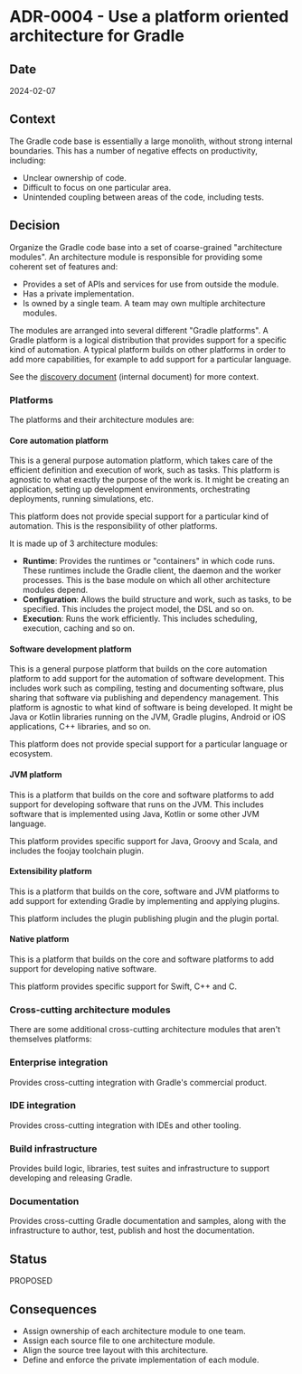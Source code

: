 # ADR-0004 - Use a platform oriented architecture for Gradle

## Date

2024-02-07

## Context

The Gradle code base is essentially a large monolith, without strong internal boundaries.
This has a number of negative effects on productivity, including:

- Unclear ownership of code.
- Difficult to focus on one particular area.
- Unintended coupling between areas of the code, including tests.

## Decision

Organize the Gradle code base into a set of coarse-grained "architecture modules".
An architecture module is responsible for providing some coherent set of features and:

- Provides a set of APIs and services for use from outside the module.
- Has a private implementation.
- Is owned by a single team. A team may own multiple architecture modules.

The modules are arranged into several different "Gradle platforms".
A Gradle platform is a logical distribution that provides support for a specific kind of automation.
A typical platform builds on other platforms in order to add more capabilities, for example to add support for a particular language.

See the [discovery document](https://docs.google.com/document/d/1-oKG23gLdx2D2uJvzir31AhDFyqSf81LDESfKKCU28c/edit#heading=h.pps74pn68uvk) (internal document) for more context.

### Platforms

The platforms and their architecture modules are:

#### Core automation platform

This is a general purpose automation platform, which takes care of the efficient definition and execution of work, such as tasks.
This platform is agnostic to what exactly the purpose of the work is.
It might be creating an application, setting up development environments, orchestrating deployments, running simulations, etc.

This platform does not provide special support for a particular kind of automation. This is the responsibility of other platforms. 

It is made up of 3 architecture modules:

- **Runtime**: Provides the runtimes or "containers" in which code runs. These runtimes include the Gradle client, the daemon and the worker processes. This is the base module on which all other architecture modules depend.
- **Configuration**: Allows the build structure and work, such as tasks, to be specified. This includes the project model, the DSL and so on.
- **Execution**: Runs the work efficiently. This includes scheduling, execution, caching and so on.

#### Software development platform

This is a general purpose platform that builds on the core automation platform to add support for the automation of software development.
This includes work such as compiling, testing and documenting software, plus sharing that software via publishing and dependency management.
This platform is agnostic to what kind of software is being developed.
It might be Java or Kotlin libraries running on the JVM, Gradle plugins, Android or iOS applications, C++ libraries, and so on.

This platform does not provide special support for a particular language or ecosystem.

#### JVM platform

This is a platform that builds on the core and software platforms to add support for developing software that runs on the JVM.
This includes software that is implemented using Java, Kotlin or some other JVM language.

This platform provides specific support for Java, Groovy and Scala, and includes the foojay toolchain plugin. 

#### Extensibility platform

This is a platform that builds on the core, software and JVM platforms to add support for extending Gradle by implementing and applying plugins.

This platform includes the plugin publishing plugin and the plugin portal.

#### Native platform

This is a platform that builds on the core and software platforms to add support for developing native software.

This platform provides specific support for Swift, C++ and C.

### Cross-cutting architecture modules

There are some additional cross-cutting architecture modules that aren't themselves platforms:

### Enterprise integration

Provides cross-cutting integration with Gradle's commercial product.

### IDE integration

Provides cross-cutting integration with IDEs and other tooling.

### Build infrastructure

Provides build logic, libraries, test suites and infrastructure to support developing and releasing Gradle.

### Documentation

Provides cross-cutting Gradle documentation and samples, along with the infrastructure to author, test, publish and host the documentation.

## Status

PROPOSED

## Consequences

- Assign ownership of each architecture module to one team.
- Assign each source file to one architecture module.
- Align the source tree layout with this architecture.
- Define and enforce the private implementation of each module.
